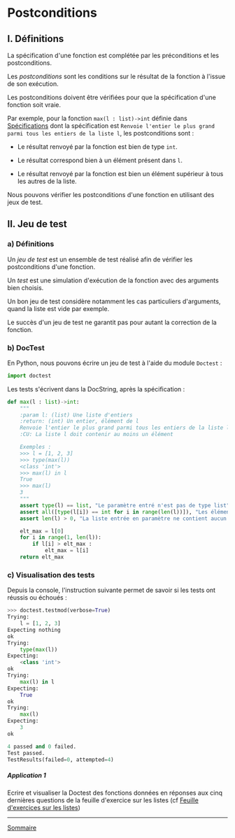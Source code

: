 # Postconditions

## I. Définitions

La spécification d'une fonction est complétée par les préconditions et les postconditions.

Les *postconditions* sont les conditions sur le résultat de la fonction à l'issue de son exécution.

Les postconditions doivent être vérifiées pour que la spécification d'une fonction soit vraie.

Par exemple, pour la fonction `max(l : list)->int` définie dans [Spécifications](./Specification.md) dont la spécification est `Renvoie l'entier le plus grand parmi tous les entiers de la liste l`, les postconditions sont :

- Le résultat renvoyé par la fonction est bien de type `int`.

- Le résultat correspond bien à un élément présent dans `l`.

- Le résultat renvoyé par la fonction est bien un élément supérieur à tous les autres de la liste.

Nous pouvons vérifier les postconditions d'une fonction en utilisant des jeux de test.

## II. Jeu de test

### a) Définitions

Un *jeu de test* est un ensemble de test réalisé afin de vérifier les postconditions d'une fonction.

Un *test* est une simulation d'exécution de la fonction avec des arguments bien choisis.

Un bon jeu de test considère notamment les cas particuliers d'arguments, quand la liste est vide par exemple.

Le succès d'un jeu de test ne garantit pas pour autant la correction de la fonction.

### b) DocTest

En Python, nous pouvons écrire un jeu de test à l'aide du module `Doctest` :

```python
import doctest
```

Les tests s'écrivent dans la DocString, après la spécification :

```python
def max(l : list)->int:
    """
    :param l: (list) Une liste d'entiers
    :return: (int) Un entier, élément de l
    Renvoie l'entier le plus grand parmi tous les entiers de la liste l
    :CU: La liste l doit contenir au moins un élément

    Exemples :
    >>> l = [1, 2, 3]
    >>> type(max(l))
    <class 'int'>
    >>> max(l) in l
    True
    >>> max(l)
    3
    """
    assert type(l) == list, "Le paramètre entré n'est pas de type list"
    assert all([type(l[i]) == int for i in range(len(l))]), "Les éléments ne sont pas tous de type int"
    assert len(l) > 0, "La liste entrée en paramètre ne contient aucun élément"

    elt_max = l[0]
    for i in range(1, len(l)):
        if l[i] > elt_max :
            elt_max = l[i]
    return elt_max
```

### c) Visualisation des tests

Depuis la console, l'instruction suivante permet de savoir si les tests ont réussis ou échoués :

```python
>>> doctest.testmod(verbose=True)
Trying:
    l = [1, 2, 3]
Expecting nothing
ok
Trying:
    type(max(l))
Expecting:
    <class 'int'>
ok
Trying:
    max(l) in l
Expecting:
    True
ok
Trying:
    max(l)
Expecting:
    3
ok

4 passed and 0 failed.
Test passed.
TestResults(failed=0, attempted=4)
```

##### Application 1

Ecrire et visualiser la Doctest des fonctions données en réponses aux cinq dernières questions de la feuille d'exercice sur les listes (cf [Feuille d'exercices sur les listes](./../Structures_de_données/Exercices/Exercices_listes.md))

______________

[Sommaire](./../README.md)